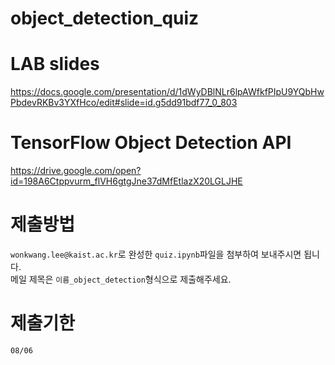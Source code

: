 # object_detection_quiz

# LAB slides
https://docs.google.com/presentation/d/1dWyDBlNLr6lpAWfkfPIpU9YQbHwPbdevRKBv3YXfHco/edit#slide=id.g5dd91bdf77_0_803
# TensorFlow Object Detection API
https://drive.google.com/open?id=198A6Ctppvurm_flVH6gtgJne37dMfEtlazX20LGLJHE

# 제출방법
`wonkwang.lee@kaist.ac.kr`로 완성한 `quiz.ipynb`파일을 첨부하여 보내주시면 됩니다. <br>
메일 제목은 `이름_object_detection`형식으로 제출해주세요. <br>

# 제출기한
`08/06`

